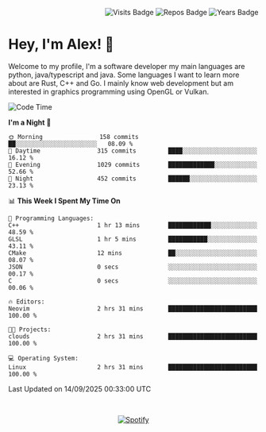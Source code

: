 <p align="right">
  <img src="https://komarev.com/ghpvc/?username=alextibtab" alt="Visits Badge">
  <img src="https://img.shields.io/badge/dynamic/json?url=https%3A%2F%2Fapi.github.com%2Fusers%2FAlextibtab&query=%24.public_repos&label=Repos" alt="Repos Badge">
  <img src="https://github-badges-api-l4jk.vercel.app/api/years/Alextibtab" alt="Years Badge">
</p>

<h1 align="left">Hey, I'm Alex! 💽 </h1>

Welcome to my profile, I'm a software developer my main languages are python, java/typescript and java. Some languages I want to learn more about are Rust, C++ and Go. I mainly know web development but am interested in graphics programming using OpenGL or Vulkan.

<!--START_SECTION:waka-->
![Code Time](http://img.shields.io/badge/Code%20Time-190%20hrs%2036%20mins-blue)

**I'm a Night 🦉** 

```text
🌞 Morning                158 commits         ██░░░░░░░░░░░░░░░░░░░░░░░   08.09 % 
🌆 Daytime                315 commits         ████░░░░░░░░░░░░░░░░░░░░░   16.12 % 
🌃 Evening                1029 commits        █████████████░░░░░░░░░░░░   52.66 % 
🌙 Night                  452 commits         ██████░░░░░░░░░░░░░░░░░░░   23.13 % 
```


📊 **This Week I Spent My Time On** 

```text
💬 Programming Languages: 
C++                      1 hr 13 mins        ████████████░░░░░░░░░░░░░   48.59 % 
GLSL                     1 hr 5 mins         ███████████░░░░░░░░░░░░░░   43.11 % 
CMake                    12 mins             ██░░░░░░░░░░░░░░░░░░░░░░░   08.07 % 
JSON                     0 secs              ░░░░░░░░░░░░░░░░░░░░░░░░░   00.17 % 
C                        0 secs              ░░░░░░░░░░░░░░░░░░░░░░░░░   00.06 % 

🔥 Editors: 
Neovim                   2 hrs 31 mins       █████████████████████████   100.00 % 

🐱‍💻 Projects: 
clouds                   2 hrs 31 mins       █████████████████████████   100.00 % 

💻 Operating System: 
Linux                    2 hrs 31 mins       █████████████████████████   100.00 % 
```


 Last Updated on 14/09/2025 00:33:00 UTC
<!--END_SECTION:waka-->
&nbsp;<div align="center">
  [![Spotify](https://spotify-now-playing-wine-six.vercel.app/api/spotify?border_color=ffffff)](https://open.spotify.com/user/pmo1v2ejnt42kgp5jar5drtag)
</div>

